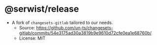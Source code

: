 # @serwist/release

- A fork of `changesets-gitlab` tailored to our needs.
  - Source: https://github.com/un-ts/changesets-gitlab/commits/54e3175ad30a3819b9e9610d72cfe0ea1e68760b/
  - License: MIT
